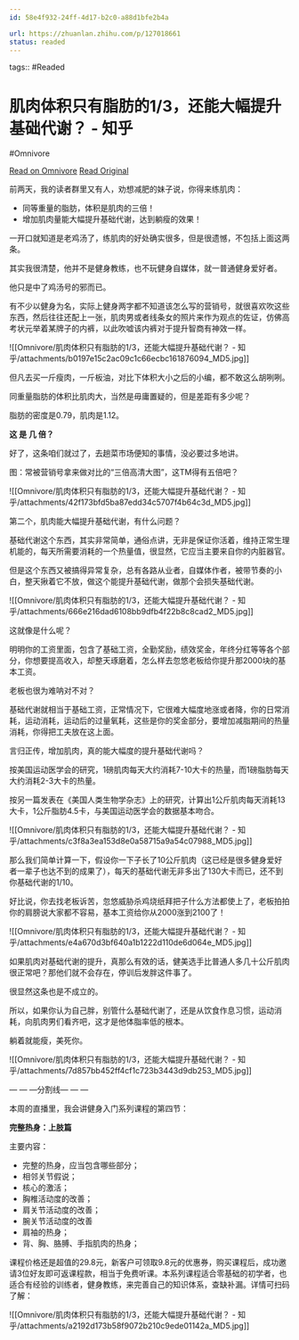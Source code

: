 ```yaml
---
id: 58e4f932-24ff-4d17-b2c0-a88d1bfe2b4a

url: https://zhuanlan.zhihu.com/p/127018661
status: readed
---
```



tags::  #Readed 

# 肌肉体积只有脂肪的1/3，还能大幅提升基础代谢？ - 知乎
#Omnivore

[Read on Omnivore](https://omnivore.app/me/1-3-1907ca69b7e)
[Read Original](https://zhuanlan.zhihu.com/p/127018661)

前两天，我的读者群里又有人，劝想减肥的妹子说，你得来练肌肉：

* 同等重量的脂肪，体积是肌肉的三倍！
* 增加肌肉量能大幅提升基础代谢，达到躺瘦的效果！

一开口就知道是老鸡汤了，练肌肉的好处确实很多，但是很遗憾，不包括上面这两条。

其实我很清楚，他并不是健身教练，也不玩健身自媒体，就一普通健身爱好者。

他只是中了鸡汤号的邪而已。

有不少以健身为名，实际上健身两字都不知道该怎么写的营销号，就很喜欢吹这些东西，然后往往还配上一张，肌肉男或者线条女的照片来作为观点的佐证，仿佛高考状元举着某牌子的内裤，以此吹嘘该内裤对于提升智商有神效一样。

![[Omnivore/肌肉体积只有脂肪的1/3，还能大幅提升基础代谢？ - 知乎/attachments/b0197e15c2ac09c1c66ecbc161876094_MD5.jpg]]

但凡去买一斤瘦肉，一斤板油，对比下体积大小之后的小编，都不敢这么胡咧咧。

同重量脂肪的体积比肌肉大，当然是毋庸置疑的，但是差距有多少呢？

脂肪的密度是0.79，肌肉是1.12。

**这 是 几 倍？**

好了，这条咱们就过了，去趟菜市场便知的事情，没必要过多地讲。

图：常被营销号拿来做对比的“三倍高清大图”，这TM得有五倍吧？

![[Omnivore/肌肉体积只有脂肪的1/3，还能大幅提升基础代谢？ - 知乎/attachments/42f173bfd5ba87edd34c5707f4b64c3d_MD5.jpg]]

第二个，肌肉能大幅提升基础代谢，有什么问题？

基础代谢这个东西，其实非常简单，通俗点讲，无非是保证你活着，维持正常生理机能的，每天所需要消耗的一个热量值，很显然，它应当主要来自你的内脏器官。

但是这个东西又被搞得异常复杂，总有各路从业者，自媒体作者，被带节奏的小白，整天揪着它不放，做这个能提升基础代谢，做那个会损失基础代谢。

![[Omnivore/肌肉体积只有脂肪的1/3，还能大幅提升基础代谢？ - 知乎/attachments/666e216dad6108bb9dfb4f22b8c8cad2_MD5.jpg]]

这就像是什么呢？

明明你的工资里面，包含了基础工资，全勤奖励，绩效奖金，年终分红等等各个部分，你想要提高收入，却整天琢磨着，怎么样去忽悠老板给你提升那2000块的基本工资。

老板也很为难呐对不对？

基础代谢就相当于基础工资，正常情况下，它很难大幅度地涨或者降，你的日常消耗，运动消耗，运动后的过量氧耗，这些是你的奖金部分，要增加减脂期间的热量消耗，你得把工夫放在这上面。

言归正传，增加肌肉，真的能大幅度的提升基础代谢吗？

按美国运动医学会的研究，1磅肌肉每天大约消耗7-10大卡的热量，而1磅脂肪每天大约消耗2-3大卡的热量。

按另一篇发表在《美国人类生物学杂志》上的研究，计算出1公斤肌肉每天消耗13大卡，1公斤脂肪4.5卡，与美国运动医学会的数据基本吻合。

![[Omnivore/肌肉体积只有脂肪的1/3，还能大幅提升基础代谢？ - 知乎/attachments/c3f8a3ea153d8e0a58715a9a54c07988_MD5.jpg]]

那么我们简单计算一下，假设你一下子长了10公斤肌肉（这已经是很多健身爱好者一辈子也达不到的成果了），每天的基础代谢无非多出了130大卡而已，还不到你基础代谢的1/10。

好比说，你去找老板诉苦，忽悠威胁杀鸡烧纸拜把子什么方法都使上了，老板拍拍你的肩膀说大家都不容易，基本工资给你从2000涨到2100了！

![[Omnivore/肌肉体积只有脂肪的1/3，还能大幅提升基础代谢？ - 知乎/attachments/e4a670d3bf640a1b1222d110de6d064e_MD5.jpg]]

如果肌肉对基础代谢的提升，真那么有效的话，健美选手比普通人多几十公斤肌肉很正常吧？那他们就不会存在，停训后发胖这件事了。

很显然这条也是不成立的。

所以，如果你认为自己胖，别管什么基础代谢了，还是从饮食作息习惯，运动消耗，向肌肉男们看齐吧，这才是他体脂率低的根本。

躺着就能瘦，美死你。

![[Omnivore/肌肉体积只有脂肪的1/3，还能大幅提升基础代谢？ - 知乎/attachments/7d857bb452ff4cf1c723b3443d9db253_MD5.jpg]]

— — —分割线— — —

本周的直播里，我会讲健身入门系列课程的第四节：

**完整热身：上肢篇**

主要内容：

* 完整的热身，应当包含哪些部分；
* 相邻关节假说；
* 核心的激活；
* 胸椎活动度的改善；
* 肩关节活动度的改善；
* 腕关节活动度的改善
* 肩袖的热身；
* 背、胸、胳膊、手指肌肉的热身；

课程价格还是超值的29.8元，新客户可领取9.8元的优惠券，购买课程后，成功邀请3位好友即可返课程款，相当于免费听课。本系列课程适合零基础的初学者，也适合有经验的训练者，健身教练，来完善自己的知识体系，查缺补漏。详情可扫码了解：

![[Omnivore/肌肉体积只有脂肪的1/3，还能大幅提升基础代谢？ - 知乎/attachments/a2192d173b58f9072b210c9ede01142a_MD5.jpg]]

